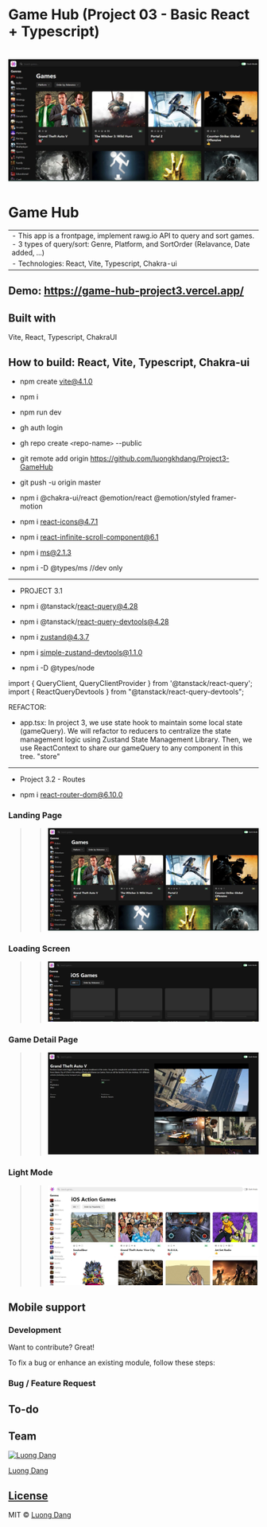 # Game Hub (Project 03 - Basic React + Typescript)

# ![Game Hub  (Project 03 - Basic React + Typescript)](demo.JPG)

# Game Hub

<table>
<tr>
<td>
  - This app is a frontpage, implement rawg.io API to query and sort games.
  - 3 types of query/sort: Genre, Platform, and SortOrder (Relavance, Date added, ...)
 </td>
</tr>
<tr>
<td>
  - Technologies: React, Vite, Typescript, Chakra-ui
 </td>
</tr>
</table>

## Demo: https://game-hub-project3.vercel.app/

## Built with

Vite, React, Typescript, ChakraUI

## How to build: React, Vite, Typescript, Chakra-ui

- npm create vite@4.1.0
- npm i
- npm run dev
- gh auth login
- gh repo create `<`repo-name`>` --public
- git remote add origin https://github.com/luongkhdang/Project3-GameHub
- git push -u origin master

- npm i @chakra-ui/react @emotion/react @emotion/styled framer-motion
- npm i react-icons@4.7.1
- npm i react-infinite-scroll-component@6.1
- npm i ms@2.1.3
- npm i -D @types/ms //dev only

---

- PROJECT 3.1

- npm i @tanstack/react-query@4.28
- npm i @tanstack/react-query-devtools@4.28
- npm i zustand@4.3.7
- npm i simple-zustand-devtools@1.1.0
- npm i -D @types/node

import { QueryClient, QueryClientProvider } from '@tanstack/react-query';
import { ReactQueryDevtools } from "@tanstack/react-query-devtools";

REFACTOR:

- app.tsx: In project 3, we use state hook to maintain some local state (gameQuery). We will refactor to reducers to centralize the state management logic using Zustand State Management Library. Then, we use ReactContext to share our gameQuery to any component in this tree. "store"

---

- Project 3.2 - Routes

- npm i react-router-dom@6.10.0

### Landing Page

> > ![](demo.JPG)

### Loading Screen

> > ![](demo2.jpg)

### Game Detail Page

> > ![](demo4.JPG)

### Light Mode

> > ![](demo3.jpg)

## Mobile support

### Development

Want to contribute? Great!

To fix a bug or enhance an existing module, follow these steps:

### Bug / Feature Request

## To-do

## Team

[![Luong Dang](https://avatars.githubusercontent.com/luongkhdang?v=2&s=100)](https://github.com/luongkhdang)

[Luong Dang](https://github.com/luongkhdang)

## [License](https://github.com/luongkhdang/xxxxx/LICENSE.md)

MIT © [Luong Dang ](https://github.com/luongkhdang)
